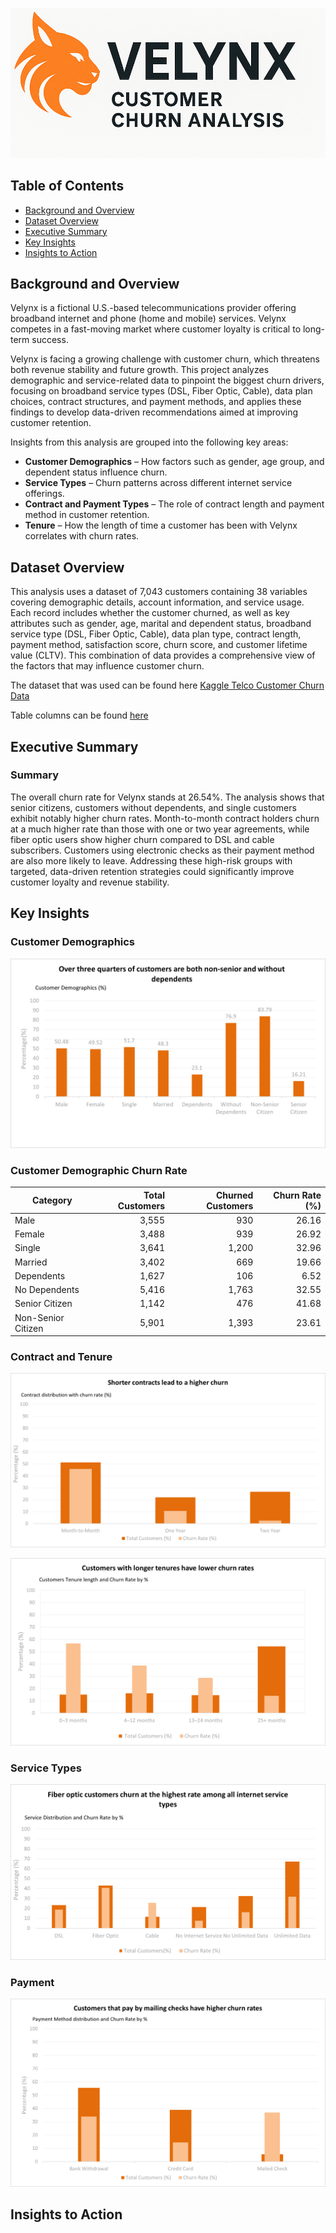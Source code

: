 
![Banner](Elements/Velynx.png)

## Table of Contents
- [Background and Overview](#background-and-overview)
- [Dataset Overview](#data-structure-overview)
- [Executive Summary](#executive-summary)
- [Key Insights](#insights-deep-dive)
- [Insights to Action](#recommendations)

## Background and Overview
Velynx is a fictional U.S.-based telecommunications provider offering broadband internet and phone (home and mobile) services. Velynx competes in a fast-moving market where customer loyalty is critical to long-term success.

Velynx is facing a growing challenge with customer churn, which threatens both revenue stability and future growth. This project analyzes demographic and service-related data to pinpoint the biggest churn drivers, focusing on broadband service types (DSL, Fiber Optic, Cable), data plan choices, contract structures, and payment methods, and applies these findings to develop data-driven recommendations aimed at improving customer retention.

Insights from this analysis are grouped into the following key areas:
- **Customer Demographics** – How factors such as gender, age group, and dependent status influence churn.  
- **Service Types** – Churn patterns across different internet service offerings.  
- **Contract and Payment Types** – The role of contract length and payment method in customer retention.  
- **Tenure** – How the length of time a customer has been with Velynx correlates with churn rates.  

## Dataset Overview
This analysis uses a dataset of 7,043 customers containing 38 variables covering demographic details, account information, and service usage. Each record includes whether the customer churned, as well as key attributes such as gender, age, marital and dependent status, broadband service type (DSL, Fiber Optic, Cable), data plan type, contract length, payment method, satisfaction score, churn score, and customer lifetime value (CLTV). This combination of data provides a comprehensive view of the factors that may influence customer churn.

The dataset that was used can be found here [Kaggle Telco Customer Churn Data](https://www.kaggle.com/datasets/alfathterry/telco-customer-churn-11-1-3)

Table columns can be found [here](sql/Create_Table.sql)

## Executive Summary
### Summary
The overall churn rate for Velynx stands at 26.54%. The analysis shows that senior citizens, customers without dependents, and single customers exhibit notably higher churn rates. Month-to-month contract holders churn at a much higher rate than those with one or two year agreements, while fiber optic users show higher churn compared to DSL and cable subscribers. Customers using electronic checks as their payment method are also more likely to leave. Addressing these high-risk groups with targeted, data-driven retention strategies could significantly improve customer loyalty and revenue stability.

## Key Insights
### Customer Demographics
![Banner](Elements/Demographics.png)

### Customer Demographic Churn Rate

| Category            | Total Customers | Churned Customers | Churn Rate (%) |
|---------------------|----------------:|------------------:|---------------:|
| Male                |           3,555 |               930 |          26.16 |
| Female              |           3,488 |               939 |          26.92 |
| Single              |           3,641 |             1,200 |          32.96 |
| Married             |           3,402 |               669 |          19.66 |
| Dependents          |           1,627 |               106 |           6.52 |
| No Dependents       |           5,416 |             1,763 |          32.55 |
| Senior Citizen      |           1,142 |               476 |          41.68 |
| Non-Senior Citizen  |           5,901 |             1,393 |          23.61 |



### Contract and Tenure
![Banner](Elements/Contract_Type.png)

![Banner](Elements/Tenure_Bucket_Churn.png)


### Service Types
![Banner](Elements/Services.png)

### Payment
![Banner](Elements/Payment_Method.png)

## Insights to Action 


